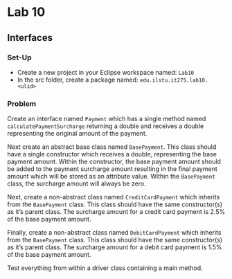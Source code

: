 # Lab 10
## Interfaces

### Set-Up
* Create a new project in your Eclipse workspace named: `Lab10`
* In the src folder, create a package named: `edu.ilstu.it275.lab10.<ulid>`

### Problem
Create an interface named `Payment` which has a single method named `calculatePaymentSurcharge` returning a double and receives a double representing the original amount of the payment.  

Next create an abstract base class named `BasePayment`.  This class should have a single constructor which receives a double, representing the base payment amount.  Within the constructor, the base payment amount should be added to the payment surcharge amount resulting in the final payment amount which will be stored as an attribute value.  Within the `BasePayment` class, the surcharge amount will always be zero.  

Next, create a non-abstract class named `CreditCardPayment` which inherits from the `BasePayment` class.  This class should have the same constructor(s) as it’s parent class.  The surcharge amount for a credit card payment is 2.5% of the base payment amount.  

Finally, create a non-abstract class named `DebitCardPayment` which inherits from the `BasePayment` class.  This class should have the same constructor(s) as it’s parent class.  The surcharge amount for a debit card payment is 1.5% of the base payment amount.  

Test everything from within a driver class containing a main method.

